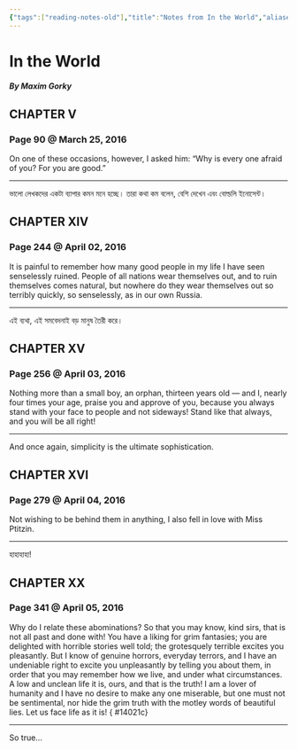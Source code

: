 ```yaml
---
{"tags":["reading-notes-old"],"title":"Notes from In the World","aliases":["Notes from In the World"],"created":"2016-03-25T18:51:31+06:00","updated":"2023-07-10T15:25:33+06:00","dg-publish":true,"dg-note-icon":"stone","dg-path":"Reading/Notes and Highlights/In the World.md","permalink":"/reading/notes-and-highlights/in-the-world/","dgPassFrontmatter":true,"noteIcon":"stone"}
---
```



# In the World
##### By Maxim Gorky

## CHAPTER V
### Page 90 @ March 25, 2016
On one of these occasions, however, I asked him: “Why is every one afraid of you? For you are good.”

---
ভালো লেখকদের একটা ব্যাপার কমন মনে হচ্ছে। তারা কথা কম বলেন, বেশি দেখেন এবং বোল্ডলি ইনোসেন্ট।

## CHAPTER XIV
### Page 244 @ April 02, 2016
It is painful to remember how many good people in my life I have seen senselessly ruined. People of all nations wear themselves out, and to ruin themselves comes natural, but nowhere do they wear themselves out so terribly quickly, so senselessly, as in our own Russia.

---
এই ব্যথা, এই সমবেদনাই বড় মানুষ তৈরী করে।

## CHAPTER XV

### Page 256 @ April 03, 2016
Nothing more than a small boy, an orphan, thirteen years old — and I, nearly four times your age, praise you and approve of you, because you always stand with your face to people and not sideways! Stand like that always, and you will be all right!

---
And once again, simplicity is the ultimate sophistication.

## CHAPTER XVI
### Page 279 @ April 04, 2016
Not wishing to be behind them in anything, I also fell in love with Miss Ptitzin.

---
হাহাহাহা!

## CHAPTER XX
### Page 341 @ April 05, 2016
Why do I relate these abominations? So that you may know, kind sirs, that is not all past and done with! You have a liking for grim fantasies; you are delighted with horrible stories well told; the grotesquely terrible excites you pleasantly. But I know of genuine horrors, everyday terrors, and I have an undeniable right to excite you unpleasantly by telling you about them,  in order that you may remember how we live, and under what circumstances. A low and unclean life it is, ours, and that is the truth! I am a lover of humanity and I have no desire to make any one miserable, but one must not be sentimental, nor hide the grim truth with the motley words of beautiful lies. Let us face life as it is!
{ #14021c}


---
So true…
